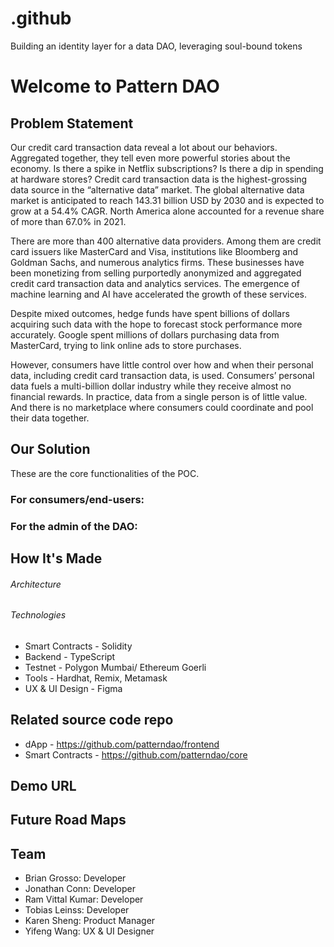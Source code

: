 # .github
Building an identity layer for a data DAO, leveraging soul-bound tokens

# Welcome to Pattern DAO


## Problem Statement

Our credit card transaction data reveal a lot about our behaviors. Aggregated together, they tell even more powerful stories about the economy. Is there a spike in Netflix subscriptions? Is there a dip in spending at hardware stores? Credit card transaction data is the highest-grossing data source in the “alternative data” market. The global alternative data market is anticipated to reach 143.31 billion USD by 2030 and is expected to grow at a 54.4% CAGR. North America alone accounted for a revenue share of more than 67.0% in 2021. 

There are more than 400 alternative data providers. Among them are credit card issuers like MasterCard and Visa, institutions like Bloomberg and Goldman Sachs, and numerous analytics firms. These businesses have been monetizing from selling purportedly anonymized and aggregated credit card transaction data and analytics services. The emergence of machine learning and AI have accelerated the growth of these services.

Despite mixed outcomes, hedge funds have spent billions of dollars acquiring such data with the hope to forecast stock performance more accurately. Google spent millions of dollars purchasing data from MasterCard, trying to link online ads to store purchases. 

However, consumers have little control over how and when their personal data, including credit card transaction data, is used. Consumers’ personal data fuels a multi-billion dollar industry while they receive almost no financial rewards. In practice, data from a single person is of little value. And there is no marketplace where consumers could coordinate and pool their data together. 


## Our Solution

These are the core functionalities of the POC. 

### For consumers/end-users: 

### For the admin of the DAO:

## How It's Made

###### Architecture

###### Technologies

- Smart Contracts - Solidity
- Backend - TypeScript
- Testnet - Polygon Mumbai/ Ethereum Goerli
- Tools - Hardhat, Remix, Metamask
- UX & UI Design - Figma

## Related source code repo

* dApp - https://github.com/patterndao/frontend
* Smart Contracts - https://github.com/patterndao/core

## Demo URL


##  Future Road Maps


## Team

* Brian Grosso: Developer
* Jonathan Conn: Developer
* Ram Vittal Kumar: Developer
* Tobias Leinss: Developer
* Karen Sheng: Product Manager
* Yifeng Wang: UX & UI Designer
